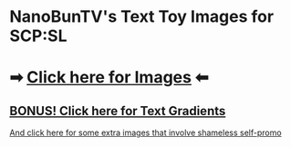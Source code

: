 # NanoBunTV's Text Toy Images for SCP:SL

# ➡ [Click here for Images](Images.md) ⬅

## [BONUS! Click here for Text Gradients](TextGradients.md)

[And click here for some extra images that involve shameless self-promo](ShamelessSelfPromo.md)
